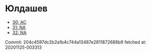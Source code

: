 # Юлдашев
- [30: AC](30.md)
- [31: NA](31.md)
- [32: NA](32.md)

Commit: 204c4597dc2b2a1b4c744a13487e2811872688b9
 fetched at: 20201125-003313
